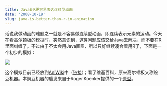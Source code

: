 ```yaml
---
title: Java比R更容易表达连续型动画
date: '2008-10-19'
slug: java-is-better-than-r-in-animation
---
```


话说我做动画的难题之一就是不容易做连续型动画，即连续表示元素的运动。今天在看[高尔顿板的模拟](http://www.ms.uky.edu/~mai/java/stat/GaltonMachine.html)时，突然意识到，这类问题应该交给Java去解决，而不要在R里面纠缠了。不过由于不太会用Java画图，所以只好继续凑合着用R了，下面是一个初步的模拟：

![](https://db.yihui.org/imgur/KazR8Ip.gif)


这个模拟目前已经放到[AniWiki](http://animation.yihui.org)中（[链接](http://animation.yihui.org/prob:bean_machine)）；看了维基百科，原来高尔顿板又称豌豆机器。本豌豆机器的启发来自于Roger Koenker提供的一个[原型](http://www.econ.uiuc.edu/~roger/courses/476/routines/quincunx.R)。
